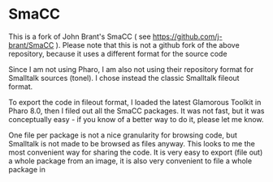 # SmaCC
This is a fork of John Brant's SmaCC ( see https://github.com/j-brant/SmaCC ).
Please note that this is not a github fork of the above repository, because it uses a different format for the source code

Since I am not using Pharo, I am also not using their repository format for Smalltalk sources (tonel).
I chose instead the classic Smalltalk fileout format. 

To export the code in fileout format, I loaded the latest Glamorous Toolkit in Pharo 8.0, then I filed out all the SmaCC packages.
It was not fast, but it was conceptually easy - if you know of a better way to do it, please let me know.

One file per package is not a nice granularity for browsing code, but Smalltalk is not made to be browsed as files anyway.
This looks to me the most convenient way for sharing the code.
It is very easy to export (file out) a whole package from an image, it is also very convenient to file a whole package in
